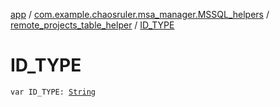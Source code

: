 [app](../../index.md) / [com.example.chaosruler.msa_manager.MSSQL_helpers](../index.md) / [remote_projects_table_helper](index.md) / [ID_TYPE](.)

# ID_TYPE

`var ID_TYPE: `[`String`](https://kotlinlang.org/api/latest/jvm/stdlib/kotlin/-string/index.html)